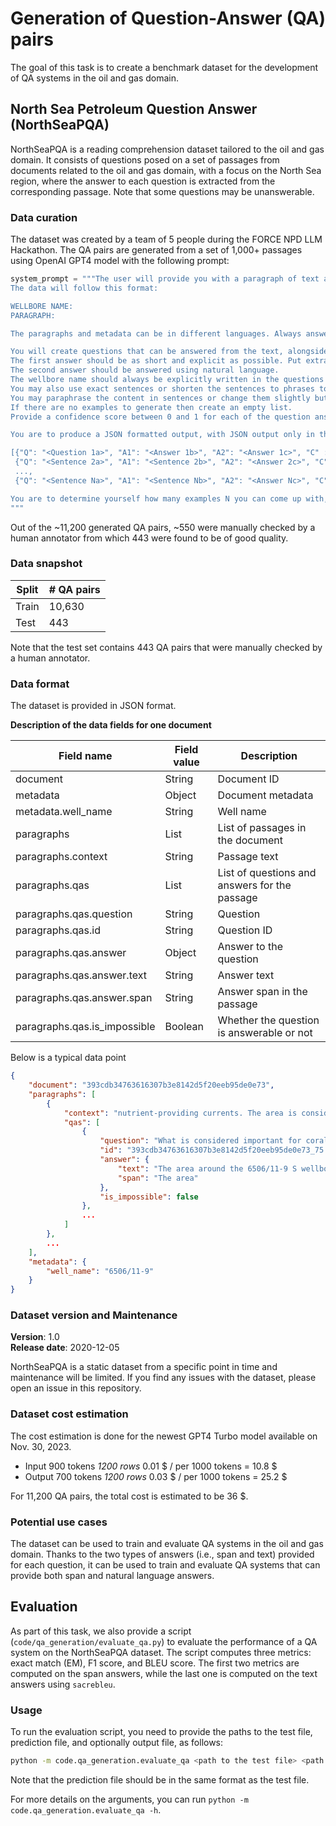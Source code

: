 # Generation of Question-Answer (QA) pairs

The goal of this task is to create a benchmark dataset for the development of QA systems in the oil and gas domain.

## North Sea Petroleum Question Answer (NorthSeaPQA)

NorthSeaPQA is a reading comprehension dataset tailored to the oil and gas domain.
It consists of questions posed on a set of passages from documents related to the oil and gas domain, with a focus on the North Sea region, where the answer to each question is extracted from the corresponding passage. Note that some questions may be unanswerable.

### Data curation

The dataset was created by a team of 5 people during the FORCE NPD LLM Hackathon.
The QA pairs are generated from a set of 1,000+ passages using OpenAI GPT4 model with the following prompt:

```python
system_prompt = """The user will provide you with a paragraph of text and a metadata string.
The data will follow this format:

WELLBORE NAME: 
PARAGRAPH:

The paragraphs and metadata can be in different languages. Always answer in english. They all come from the same domain of oil and gas exploration and production. 

You will create questions that can be answered from the text, alongside the two answers for each question.
The first answer should be as short and explicit as possible. Put extra weight on making it as short as possible with no filler words at all. Use the exact words and phrasing from the text.
The second answer should be answered using natural language.
The wellbore name should always be explicitly written in the questions and explicitly written in the second answer.
You may also use exact sentences or shorten the sentences to phrases to generate examples.
You may paraphrase the content in sentences or change them slightly but you must preserve both language and style of individual texts.
If there are no examples to generate then create an empty list. 
Provide a confidence score between 0 and 1 for each of the question answer pairs where 1 is full confidence in the answer, and 0 is no confidence in the answer.

You are to produce a JSON formatted output, with JSON output only in the following form:

[{"Q": "<Question 1a>", "A1": "<Answer 1b>", "A2": "<Answer 1c>", "C" : "<Confidence 1d>"}, 
 {"Q": "<Sentence 2a>", "A1": "<Sentence 2b>", "A2": "<Answer 2c>", "C" : "<Confidence 2d>"},
 ...,
 {"Q": "<Sentence Na>", "A1": "<Sentence Nb>", "A2": "<Answer Nc>", "C" : "<Confidence Nd>"}]

You are to determine yourself how many examples N you can come up with, but make as many as possible from the text provided, preferably at least 10. It is very important to make sure its always JSON formatted.
"""
```

Out of the ~11,200 generated QA pairs, ~550 were manually checked by a human annotator from which 443 were found to be of good quality.

### Data snapshot

| Split | # QA pairs |
| ----- | ---------- |
| Train | 10,630     |
| Test  | 443        |

Note that the test set contains 443 QA pairs that were manually checked by a human annotator.

### Data format

The dataset is provided in JSON format.

**Description of the data fields for one document**

| Field name | Field value | Description |
| ---------- | ----------- | ----------- |
| document   | String      | Document ID |
| metadata   | Object      | Document metadata |
| metadata.well_name | String | Well name |
| paragraphs | List        | List of passages in the document |
| paragraphs.context | String | Passage text |
| paragraphs.qas | List | List of questions and answers for the passage |
| paragraphs.qas.question | String | Question |
| paragraphs.qas.id | String | Question ID |
| paragraphs.qas.answer | Object | Answer to the question |
| paragraphs.qas.answer.text | String | Answer text |
| paragraphs.qas.answer.span | String | Answer span in the passage |
| paragraphs.qas.is_impossible | Boolean | Whether the question is answerable or not |

Below is a typical data point

```json
{
    "document": "393cdb34763616307b3e8142d5f20eeb95de0e73",
    "paragraphs": [
        {
            "context": "nutrient-providing currents. The area is considered particularly important for coral communities and fish populations (Det Kongelige Miljverndepartement, 2008-2009; MAREANO, 2011). Submarine structures made by leaking gases (seeps or pockmarks) with methane-derived authigenic carbonates (MDAC) are noteworthy as they are protected by the EC Habitats Directive. However these habitats are not described under any legislation relevant to the Norwegian Sea and were not considered high priority during the current investigation for this reason.",
            "qas": [
                {
                    "question": "What is considered important for coral communities and fish populations around the 6506/11-9 S wellbore?",
                    "id": "393cdb34763616307b3e8142d5f20eeb95de0e73_75.0_689",
                    "answer": {
                        "text": "The area around the 6506/11-9 S wellbore is considered important for coral communities and fish populations.",
                        "span": "The area"
                    },
                    "is_impossible": false
                },
                ...
            ]
        },
        ...
    ],
    "metadata": {
        "well_name": "6506/11-9"
    }
}
```

### Dataset version and Maintenance

**Version**: 1.0  
**Release date**: 2020-12-05

NorthSeaPQA is a static dataset from a specific point in time and maintenance will be limited.
If you find any issues with the dataset, please open an issue in this repository.

### Dataset cost estimation

The cost estimation is done for the newest GPT4 Turbo model available on Nov. 30, 2023.

  - Input 900 tokens *1200 rows* 0.01 \$ / per 1000 tokens = 10.8 \$
  - Output 700 tokens *1200 rows* 0.03 \$ / per 1000 tokens = 25.2 \$

For 11,200 QA pairs, the total cost is estimated to be 36 \$.

### Potential use cases

The dataset can be used to train and evaluate QA systems in the oil and gas domain. Thanks to the two types of answers (i.e., span and text) provided for each question, it can be used to train and evaluate QA systems that can provide both span and natural language answers.

## Evaluation

As part of this task, we also provide a script (`code/qa_generation/evaluate_qa.py`) to evaluate the performance of a QA system on the NorthSeaPQA dataset.
The script computes three metrics: exact match (EM), F1 score, and BLEU score. The first two metrics are computed on the span answers, while the last one is computed on the text answers using `sacrebleu`.

### Usage

To run the evaluation script, you need to provide the paths to the test file, prediction file, and optionally output file, as follows:

```bash
python -m code.qa_generation.evaluate_qa <path to the test file> <path to the prediction file> --out_file <path to the output file>
```

Note that the prediction file should be in the same format as the test file.

For more details on the arguments, you can run `python -m code.qa_generation.evaluate_qa -h`.
